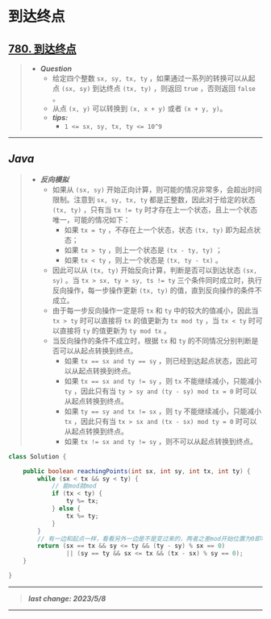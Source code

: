 # 到达终点

## [780. 到达终点](https://leetcode.cn/problems/reaching-points/)

> - ***Question***
>   - 给定四个整数 `sx, sy, tx, ty` ，如果通过一系列的转换可以从起点 `(sx, sy)` 到达终点 `(tx, ty)` ，则返回 `true` ，否则返回 `false` 。
>   - 从点 `(x, y)` 可以转换到 `(x, x + y)` 或者 `(x + y, y)`。
>   - ***tips:***
>     - `1 <= sx, sy, tx, ty <= 10^9`

---

## *Java*

> - ***反向模拟***
>   - 如果从 `(sx, sy)` 开始正向计算，则可能的情况非常多，会超出时间限制。注意到 `sx, sy, tx, ty` 都是正整数，因此对于给定的状态 `(tx, ty)` ，只有当 `tx != ty` 时才存在上一个状态，且上一个状态唯一，可能的情况如下：
>     - 如果 `tx = ty` ，不存在上一个状态，状态 `(tx, ty)` 即为起点状态；
>     - 如果 `tx > ty` ，则上一个状态是 `(tx - ty, ty)` ；
>     - 如果 `tx < ty` ，则上一个状态是 `(tx, ty - tx)` 。
>   - 因此可以从 `(tx, ty)` 开始反向计算，判断是否可以到达状态 `(sx, sy)` 。当 `tx > sx, ty > sy, ts != ty` 三个条件同时成立时，执行反向操作，每一步操作更新 `(tx, ty)` 的值，直到反向操作的条件不成立。
>   - 由于每一步反向操作一定是将 `tx` 和 `ty` 中的较大的值减小，因此当 `tx > ty` 时可以直接将 `tx` 的值更新为 `tx mod ty` ，当 `tx < ty` 时可以直接将 `ty` 的值更新为 `ty mod tx` 。
>   - 当反向操作的条件不成立时，根据 `tx` 和 `ty`  的不同情况分别判断是否可以从起点转换到终点。
>     - 如果 `tx == sx and ty == sy` ，则已经到达起点状态，因此可以从起点转换到终点。
>     - 如果 `tx == sx and ty != sy` ，则 `tx` 不能继续减小，只能减小 `ty` ，因此只有当 `ty > sy and (ty - sy) mod tx = 0` 时可以从起点转换到终点。
>     - 如果 `ty == sy and tx != sx` ，则 `ty` 不能继续减小，只能减小 `tx` ，因此只有当 `tx > sx and (tx - sx) mod ty = 0` 时可以从起点转换到终点。
>     - 如果 `tx != sx and ty != sy` ，则不可以从起点转换到终点。

```java
class Solution {

    public boolean reachingPoints(int sx, int sy, int tx, int ty) {
        while (sx < tx && sy < ty) {
            // 能mod就mod
            if (tx < ty) {
                ty %= tx;
            } else {
                tx %= ty;
            }
        }
        // 有一边和起点一样，看看另外一边是不是变过来的，两者之差mod开始位置为0即可
        return (sx == tx && sy <= ty && (ty - sy) % sx == 0)
                || (sy == ty && sx <= tx && (tx - sx) % sy == 0);
    }

}
```

---

> ***last change: 2023/5/8***

---
